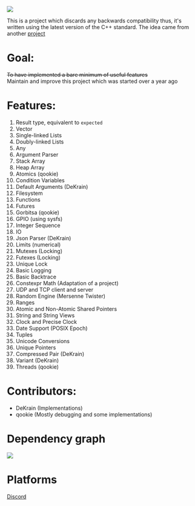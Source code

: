 <p align = 'left'>
  <img src='https://cdn.discordapp.com/attachments/809046217370763274/818426647753654302/HackySTLlogo2.png'>
</p>

This is a project which discards any backwards compatibility
thus, it's written using the latest version of the C++ standard.
The idea came from another [project](https://github.com/LegatAbyssWalker/amazingCode) 

# Goal:
~~To have implemented a bare minimum of useful features~~\
Maintain and improve this project which was started over a year ago

# Features:
  1. Result type, equivalent to `expected`
  2. Vector
  3. Single-linked Lists
  4. Doubly-linked Lists
  5. Any
  6. Argument Parser
  7. Stack Array
  8. Heap Array
  9. Atomics (qookie)
  10. Condition Variables
  11. Default Arguments (DeKrain)
  12. Filesystem
  13. Functions
  14. Futures
  15. Gorbitsa (qookie)
  16. GPIO (using sysfs)
  17. Integer Sequence
  18. IO
  19. Json Parser (DeKrain)
  20. Limits (numerical)
  21. Mutexes (Locking)
  22. Futexes (Locking)
  23. Unique Lock
  24. Basic Logging
  25. Basic Backtrace
  26. Constexpr Math (Adaptation of a project)
  27. UDP and TCP client and server
  28. Random Engine (Mersenne Twister)
  29. Ranges
  30. Atomic and Non-Atomic Shared Pointers
  31. String and String Views
  32. Clock and Precise Clock
  33. Date Support (POSIX Epoch)
  34. Tuples
  35. Unicode Conversions
  36. Unique Pointers
  37. Compressed Pair (DeKrain)
  38. Variant (DeKrain) 
  39. Threads (qookie)
  
# Contributors:
- DeKrain (Implementations)
- qookie (Mostly debugging and some implementations)

# Dependency graph
<p align = 'left'>
  <img src='https://raw.githubusercontent.com/HackyTeam/HackySTL/dev/HSD_Depencency_graph.png'>
</p>

# Platforms
  [Discord](https://discord.gg/dEghMASRKb)
